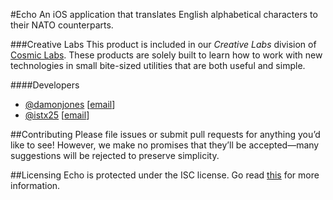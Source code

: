 #Echo
An iOS application that translates English alphabetical characters to their NATO counterparts.

###Creative Labs
This product is included in our *Creative Labs* division of [Cosmic Labs](http://cosmiclabs.io). These products are solely built to learn how to work with new technologies in small bite-sized utilities that are both useful and simple.

####Developers
- [@damonjones](https://www.github.com/damonjones) [[email](mailto:damon@cosmiclabs.io)]
- [@istx25](https://www.github.com/istx25) [[email](mailto:douglas@cosmiclabs.io)]

##Contributing
Please file issues or submit pull requests for anything you’d like to see! However, we make no promises that they’ll be accepted—many suggestions will be rejected to preserve simplicity.

##Licensing
Echo is protected under the ISC license. Go read [this](http://git.io/vkLM9) for more information.
